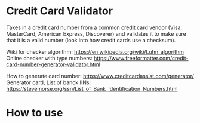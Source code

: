 # Credit Card Validator

Takes in a credit card number from a common credit card vendor (Visa, MasterCard, American Express, Discoverer) and validates it to make sure that it is a valid number (look into how credit cards use a checksum).

Wiki for checker algorithm: https://en.wikipedia.org/wiki/Luhn_algorithm
Online checker with type numbers: https://www.freeformatter.com/credit-card-number-generator-validator.html

How to generate card number: https://www.creditcardassist.com/generator/
Generator card, List of banck IINs: https://stevemorse.org/ssn/List_of_Bank_Identification_Numbers.html

# How to use

